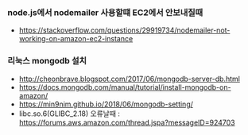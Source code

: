 ### node.js에서 nodemailer 사용할떄 EC2에서 안보내질때
  - <https://stackoverflow.com/questions/29919734/nodemailer-not-working-on-amazon-ec2-instance>
  

### 리눅스 mongodb 설치
  - <http://cheonbrave.blogspot.com/2017/06/mongodb-server-db.html>
  - <https://docs.mongodb.com/manual/tutorial/install-mongodb-on-amazon/>
  - <https://min9nim.github.io/2018/06/mongodb-setting/>
  - libc.so.6(GLIBC_2.18) 오류날때 : <https://forums.aws.amazon.com/thread.jspa?messageID=924703>
  
